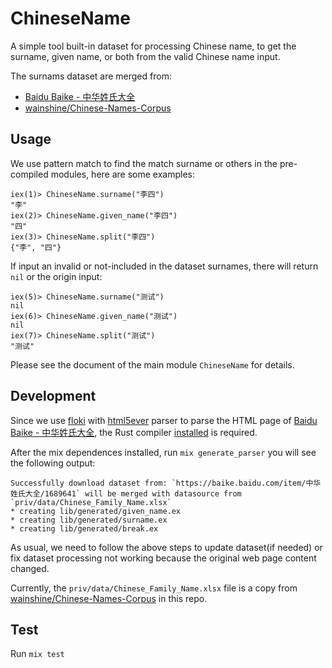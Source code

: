 # ChineseName

A simple tool built-in dataset for processing Chinese name, to get the surname, given name, or both from the valid Chinese name input.

The surnams dataset are merged from:

 * [Baidu Baike - 中华姓氏大全](https://baike.baidu.com/item/%E4%B8%AD%E5%8D%8E%E5%A7%93%E6%B0%8F%E5%A4%A7%E5%85%A8/1689641)
 * [wainshine/Chinese-Names-Corpus](https://github.com/wainshine/Chinese-Names-Corpus/tree/master/Chinese_Names_Corpus/Chinese_Family_Name（1k）.xlsx )

## Usage

We use pattern match to find the match surname or others in the pre-compiled modules, here are some examples:

```
iex(1)> ChineseName.surname("李四")
"李"
iex(2)> ChineseName.given_name("李四")
"四"
iex(3)> ChineseName.split("李四")
{"李", "四"}
```

If input an invalid or not-included in the dataset surnames, there will return `nil` or the origin input:

```
iex(5)> ChineseName.surname("测试")
nil
iex(6)> ChineseName.given_name("测试")
nil
iex(7)> ChineseName.split("测试")
"测试"
```

Please see the document of the main module `ChineseName` for details.

## Development

Since we use [floki](https://hex.pm/packages/floki) with [html5ever](hex.pm/packages/html5ever) parser to parse the HTML page of [Baidu Baike - 中华姓氏大全](https://baike.baidu.com/item/%E4%B8%AD%E5%8D%8E%E5%A7%93%E6%B0%8F%E5%A4%A7%E5%85%A8/1689641), the Rust compiler [installed](https://www.rust-lang.org/tools/install) is required.

After the mix dependences installed, run `mix generate_parser` you will see the following output:

```
Successfully download dataset from: `https://baike.baidu.com/item/中华姓氏大全/1689641` will be merged with datasource from `priv/data/Chinese_Family_Name.xlsx`
* creating lib/generated/given_name.ex
* creating lib/generated/surname.ex
* creating lib/generated/break.ex
```

As usual, we need to follow the above steps to update dataset(if needed) or fix dataset processing not working because the original web page content changed.

Currently, the `priv/data/Chinese_Family_Name.xlsx` file is a copy from [wainshine/Chinese-Names-Corpus](https://github.com/wainshine/Chinese-Names-Corpus) in this repo.

## Test

Run `mix test`
